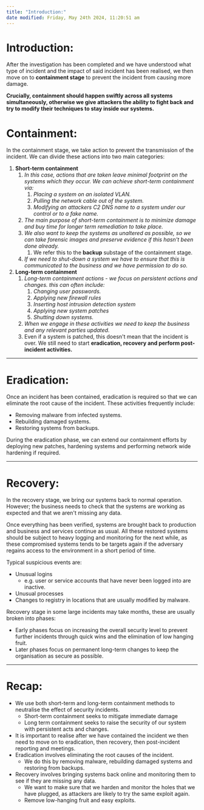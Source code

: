 ```yaml
---
title: "Introduction:"
date modified: Friday, May 24th 2024, 11:20:51 am
---
```

# Introduction:

After the investigation has been completed and we have understood what type of incident and the impact of said incident has been realised, we then move on to **containment stage** to prevent the incident from causing more damage.

**Crucially, containment should happen swiftly across all systems simultaneously, otherwise we give attackers the ability to fight back and try to modify their techniques to stay inside our systems.** 
# Containment:

In the containment stage, we take action to prevent the transmission of the incident. We can divide these actions into two main categories:

1) **Short-term containment**
	1) *In this case, actions that are taken leave minimal footprint on the systems which they occur. We can achieve short-term containment via:*
		1) *Placing a system on an isolated VLAN.*
		2) *Pulling the network cable out of the system.*
		3) *Modifying an attackers C2 DNS name to a system under our control or to a fake name.*
	2) *The main purpose of short-term containment is to minimize damage and buy time for longer term remediation to take place.*
	3) *We also want to keep the systems as unaltered as possible, so we can take forensic images and preserve evidence if this hasn't been done already.*
		1) We refer this to the **backup** substage of the containment stage.
	4) *If we need to shut-down a system we have to ensure that this is communicated to the business and we have permission to do so.*
2) **Long-term containment**
	1) *Long-term containment actions - we focus on persistent actions and changes. this can often include:*
		1) *Changing user passwords.*
		2) *Applying new firewall rules*
		3) *Inserting host intrusion detection system*
		4) *Applying new system patches*
		5) *Shutting down systems.*
	2) *When we engage in these activities we need to keep the business and any relevant parties updated.*
	3) Even if a system is patched, this doesn't mean that the incident is over. We still need to start **eradication, recovery and perform post-incident activities.**
***
# Eradication:

Once an incident has been contained, eradication is required so that we can eliminate the root cause of the incident. These activities frequently include:

- Removing malware from infected systems.
- Rebuilding damaged systems.
- Restoring systems from backups.

During the eradication phase, we can extend our containment efforts by deploying new patches, hardening systems and performing network wide hardening if required.
***
# Recovery:

In the recovery stage, we bring our systems back to normal operation. However; the business needs to check that the systems are working as expected and that we aren't missing any data.

Once everything has been verified, systems are brought back to production and business and services continue as usual. All these restored systems should be subject to heavy logging and monitoring for the next while, as these compromised systems tends to be targets again if the adversary regains access to the environment in a short period of time.

Typical suspicious events are:
- Unusual logins
	- e.g. user or service accounts that have never been logged into are inactive.
- Unusual processes
- Changes to registry in locations that are usually modified by malware.

Recovery stage in some large incidents may take months, these are usually broken into phases:

- Early phases focus on increasing the overall security level to prevent further incidents through quick wins and the elimination of low hanging fruit.
- Later phases focus on permanent long-term changes to keep the organisation as secure as possible.
***
# Recap:

- We use both short-term and long-term containment methods to neutralise the effect of security incidents.
	- Short-term containment seeks to mitigate immediate damage
	- Long term containment seeks to raise the security of our system with persistent acts and changes.
- It is important to realise after we have contained the incident we then need to move on to eradication, then recovery, then post-incident reporting and meetings.
- Eradication involves eliminating the root causes of the incident.
	- We do this by removing malware, rebuilding damaged systems and restoring from backups.
- Recovery involves bringing systems back online and monitoring them to see if they are missing any data.
	- We want to make sure that we harden and monitor the holes that we have plugged, as attackers are likely to try the same exploit again.
	- Remove low-hanging fruit and easy exploits.
